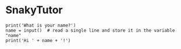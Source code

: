 # SnakyTutor

```phyton
print('What is your name?')
name = input()  # read a single line and store it in the variable "name"
print('Hi ' + name + '!')
```
